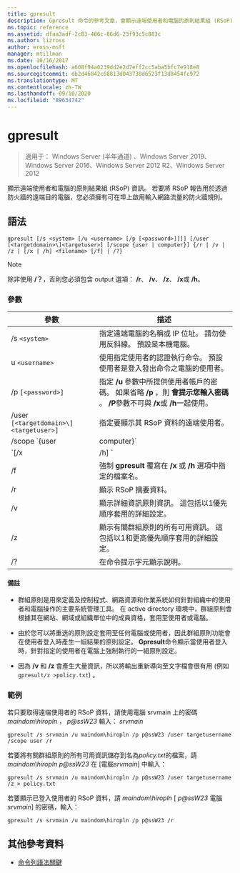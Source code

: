 ```yaml
---
title: gpresult
description: Gpresult 命令的參考文章，會顯示遠端使用者和電腦的原則結果組 (RSoP) 資訊。
ms.topic: reference
ms.assetid: dfaa3adf-2c83-486c-86d6-23f93c5c883c
ms.author: lizross
author: eross-msft
manager: mtillman
ms.date: 10/16/2017
ms.openlocfilehash: a608f94a0239dd2e2d7eff2cc5aba5bfc7e918e8
ms.sourcegitcommit: db2d46842c68813d043738d6523f13d8454fc972
ms.translationtype: MT
ms.contentlocale: zh-TW
ms.lasthandoff: 09/10/2020
ms.locfileid: "89634742"
---
```

# <a name="gpresult"></a>gpresult

> 適用于： Windows Server (半年通道) 、Windows Server 2019、Windows Server 2016、Windows Server 2012 R2、Windows Server 2012

顯示遠端使用者和電腦的原則結果組 (RSoP) 資訊。 若要將 RSoP 報告用於透過防火牆的遠端目的電腦，您必須擁有可在埠上啟用輸入網路流量的防火牆規則。

## <a name="syntax"></a>語法

```
gpresult [/s <system> [/u <username> [/p [<password>]]]] [/user [<targetdomain>\]<targetuser>] [/scope {user | computer}] {/r | /v | /z | [/x | /h] <filename> [/f] | /?}
```

> [!NOTE]
> 除非使用 **/？**，否則您必須包含 output 選項： **/r**、 **/v**、 **/z**、 **/x**或 **/h**。

### <a name="parameters"></a>參數

| 參數 | 描述 |
| --------- | ----------- |
| /s `<system>` | 指定遠端電腦的名稱或 IP 位址。 請勿使用反斜線。 預設是本機電腦。 |
| u `<username>` | 使用指定使用者的認證執行命令。 預設使用者是登入發出命令之電腦的使用者。 |
| /p `[<password>]` | 指定 **/u** 參數中所提供使用者帳戶的密碼。 如果省略 **/p** ，則 **會提示您輸入密碼** 。 **/P**參數不可與 **/x**或 **/h**一起使用。 |
| /user `[<targetdomain>\]<targetuser>]` | 指定要顯示其 RSoP 資料的遠端使用者。 |
| /scope `{user | computer}` | 顯示使用者或電腦的 RSoP 資料。 如果省略 **/scope** ， **gpresult** 會顯示使用者和電腦的 RSoP 資料。 |
| `[/x | /h] <filename>` | 將報表儲存為 XML (**/x**) 或 HTML (**/h**) 格式的位置，以及 *檔案名* 參數所指定的檔案名。 無法搭配 **/u**、 **/p**、 **/r**、 **/v**或 **/z**使用。 |
| /f | 強制 **gpresult** 覆寫在 **/x** 或 **/h** 選項中指定的檔案名。 |
| /r | 顯示 RSoP 摘要資料。 |
| /v | 顯示詳細資訊原則資訊。 這包括以1優先順序套用的詳細設定。 |
| /z | 顯示有關群組原則的所有可用資訊。 這包括以1和更高優先順序套用的詳細設定。 |
| /? | 在命令提示字元顯示說明。 |

#### <a name="remarks"></a>備註

- 群組原則是用來定義及控制程式、網路資源和作業系統如何針對組織中的使用者和電腦操作的主要系統管理工具。 在 active directory 環境中，群組原則會根據其在網站、網域或組織單位中的成員資格，套用至使用者或電腦。

- 由於您可以將重迭的原則設定套用至任何電腦或使用者，因此群組原則功能會在使用者登入時產生一組結果的原則設定。 **Gpresult**命令顯示當使用者登入時，針對指定的使用者在電腦上強制執行的一組原則設定。

- 因為 **/v** 和 **/z** 會產生大量資訊，所以將輸出重新導向至文字檔會很有用 (例如 `gpresult/z >policy.txt`) 。

### <a name="examples"></a>範例

若只要取得遠端使用者的 RSoP 資料，請使用電腦 srvmain 上的密碼*maindom\hiropln* ， *p@ssW23* 輸入： *srvmain*

```
gpresult /s srvmain /u maindom\hiropln /p p@ssW23 /user targetusername /scope user /r
```

若要將有關群組原則的所有可用資訊儲存到名為*policy.txt*的檔案，請*maindom\hiropln* *p@ssW23* 在 [電腦*srvmain*] 中輸入：

```
gpresult /s srvmain /u maindom\hiropln /p p@ssW23 /user targetusername /z > policy.txt
```

若要顯示已登入使用者的 RSoP 資料，請 *maindom\hiropln* [ *p@ssW23* 電腦 *srvmain*] 的密碼，輸入：

```
gpresult /s srvmain /u maindom\hiropln /p p@ssW23 /r
```

## <a name="additional-references"></a>其他參考資料

- [命令列語法關鍵](command-line-syntax-key.md)
